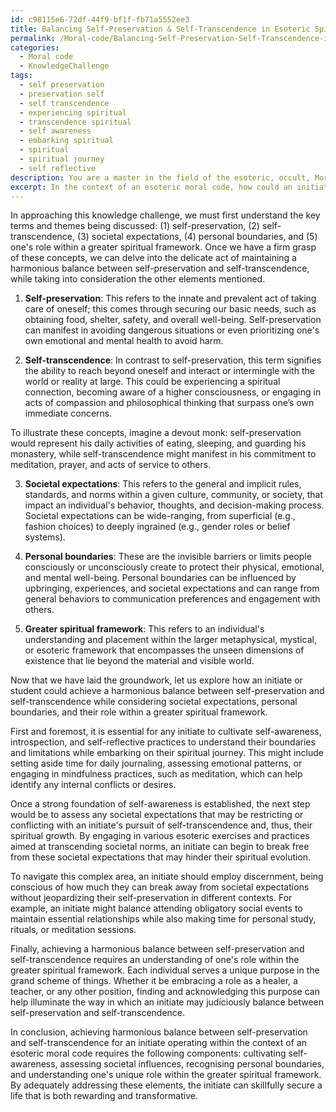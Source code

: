 ```yaml
---
id: c98115e6-72df-44f9-bf1f-fb71a5552ee3
title: Balancing Self-Preservation & Self-Transcendence in Esoteric Spiritual Journey
permalink: /Moral-code/Balancing-Self-Preservation-Self-Transcendence-in-Esoteric-Spiritual-Journey/
categories:
  - Moral code
  - KnowledgeChallenge
tags:
  - self preservation
  - preservation self
  - self transcendence
  - experiencing spiritual
  - transcendence spiritual
  - self awareness
  - embarking spiritual
  - spiritual
  - spiritual journey
  - self reflective
description: You are a master in the field of the esoteric, occult, Moral code and Education. You are a writer of tests, challenges, textbooks and deep knowledge on Moral code for initiates and students to gain deep insights and understanding from. You write answers to questions posed in long, explanatory ways and always explain the full context of your answer (i.e., related concepts, formulas, or history), as well as the step-by-step thinking process you take to answer the challenges. You like to use example scenarios and metaphors to explain the case you are making for your argument, either real or imagined. Summarize the key themes, ideas, and conclusions at the end.
excerpt: In the context of an esoteric moral code, how could an initiate achieve harmonious balance between self-preservation and self-transcendence, while considering societal expectations, personal boundaries, and one's role within a greater spiritual framework?
---
```

In approaching this knowledge challenge, we must first understand the key terms and themes being discussed: (1) self-preservation, (2) self-transcendence, (3) societal expectations, (4) personal boundaries, and (5) one's role within a greater spiritual framework. Once we have a firm grasp of these concepts, we can delve into the delicate act of maintaining a harmonious balance between self-preservation and self-transcendence, while taking into consideration the other elements mentioned.

1. **Self-preservation**: This refers to the innate and prevalent act of taking care of oneself; this comes through securing our basic needs, such as obtaining food, shelter, safety, and overall well-being. Self-preservation can manifest in avoiding dangerous situations or even prioritizing one's own emotional and mental health to avoid harm.

2. **Self-transcendence**: In contrast to self-preservation, this term signifies the ability to reach beyond oneself and interact or intermingle with the world or reality at large. This could be experiencing a spiritual connection, becoming aware of a higher consciousness, or engaging in acts of compassion and philosophical thinking that surpass one’s own immediate concerns.

To illustrate these concepts, imagine a devout monk: self-preservation would represent his daily activities of eating, sleeping, and guarding his monastery, while self-transcendence might manifest in his commitment to meditation, prayer, and acts of service to others.

3. **Societal expectations**: This refers to the general and implicit rules, standards, and norms within a given culture, community, or society, that impact an individual's behavior, thoughts, and decision-making process. Societal expectations can be wide-ranging, from superficial (e.g., fashion choices) to deeply ingrained (e.g., gender roles or belief systems).

4. **Personal boundaries**: These are the invisible barriers or limits people consciously or unconsciously create to protect their physical, emotional, and mental well-being. Personal boundaries can be influenced by upbringing, experiences, and societal expectations and can range from general behaviors to communication preferences and engagement with others.

5. **Greater spiritual framework**: This refers to an individual's understanding and placement within the larger metaphysical, mystical, or esoteric framework that encompasses the unseen dimensions of existence that lie beyond the material and visible world.

Now that we have laid the groundwork, let us explore how an initiate or student could achieve a harmonious balance between self-preservation and self-transcendence while considering societal expectations, personal boundaries, and their role within a greater spiritual framework.

First and foremost, it is essential for any initiate to cultivate self-awareness, introspection, and self-reflective practices to understand their boundaries and limitations while embarking on their spiritual journey. This might include setting aside time for daily journaling, assessing emotional patterns, or engaging in mindfulness practices, such as meditation, which can help identify any internal conflicts or desires.

Once a strong foundation of self-awareness is established, the next step would be to assess any societal expectations that may be restricting or conflicting with an initiate's pursuit of self-transcendence and, thus, their spiritual growth. By engaging in various esoteric exercises and practices aimed at transcending societal norms, an initiate can begin to break free from these societal expectations that may hinder their spiritual evolution.

To navigate this complex area, an initiate should employ discernment, being conscious of how much they can break away from societal expectations without jeopardizing their self-preservation in different contexts. For example, an initiate might balance attending obligatory social events to maintain essential relationships while also making time for personal study, rituals, or meditation sessions.

Finally, achieving a harmonious balance between self-preservation and self-transcendence requires an understanding of one's role within the greater spiritual framework. Each individual serves a unique purpose in the grand scheme of things. Whether it be embracing a role as a healer, a teacher, or any other position, finding and acknowledging this purpose can help illuminate the way in which an initiate may judiciously balance between self-preservation and self-transcendence.

In conclusion, achieving harmonious balance between self-preservation and self-transcendence for an initiate operating within the context of an esoteric moral code requires the following components: cultivating self-awareness, assessing societal influences, recognising personal boundaries, and understanding one's unique role within the greater spiritual framework. By adequately addressing these elements, the initiate can skillfully secure a life that is both rewarding and transformative.
